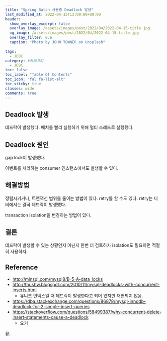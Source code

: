 ```yaml
---
title: "Spring Batch 사용중 Deadlock 발생"
last_modified_at: 2022-04-15T13:09:00+00:00
header:
  show_overlay_excerpt: false
  overlay_image: /assets/images/post/2022/04/2022-04-15-title.jpg
  og_image: /assets/images/post/2022/04/2022-04-15-title.jpg
  overlay_filter: 0.6
  caption: "Photo by JOHN TOWNER on Unsplash"
  
tags:
  - JDBC
category: #카테고리
  - JDBC
toc: false
toc_label: "Table Of Contents"
toc_icon: "fal fa-list-alt"
toc_sticky: true
classes: wide
comments: true
---
```


## Deadlock 발생
데드락이 발생했다. 배치를 빨리 실행하기 위해 멀티 스레드로 실행했다.

## Deadlock 원인 
gap lock이 발생했다.

이벤트를 처리하는 consumer 인스턴스에서도 발생할 수 있다.

## 해결방법
정렬시키거나, 트랜잭션 범위를 줄이는 방법이 있다.
retry를 할 수도 있다. retry는 디비에서는 결국 데드락이 발생했다.

transaction isolation을 변경하는 방법이 있다.


## 결론
데드락이 발생할 수 있는 상황인지 아닌지 한번 더 검토하자 
isolation도 필요하면 적절히 사용하자.

## Reference
- http://minsql.com/mysql8/B-5-A-data_locks
- http://thushw.blogspot.com/2010/11/mysql-deadlocks-with-concurrent-inserts.html
  - 유니크 인덱스일 때 데드락이 발생한다고 되어 있지만 재현되지 않음.
- https://dba.stackexchange.com/questions/86878/mysql-innodb-deadlock-for-2-simple-insert-queries
- https://stackoverflow.com/questions/58499387/why-concurrent-delete-insert-statements-cause-a-deadlock
  - 요거

끝.


